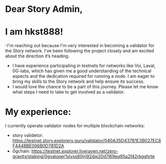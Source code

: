 
  # Dear Story Admin,

  # I am hkst888!
 -I'm reaching out because I'm very interested in becoming a validator for the Story network. I’ve been following the project closely and am excited about the direction it’s heading.
- I have experience participating in testnets for networks like Voi, Laval, 0G-labs, which has given me a good understanding of the technical aspects and the dedication required for running a node. I am eager to bring my skills to the Story network and help ensure its success. 
- I would love the chance to be a part of this journey. Please let me know what steps I need to take to get involved as a validator.

# My experience:
I currently operate validator nodes for multiple blockchain networks:
- story validetor: https://testnet.story.explorers.guru/validator/040A35D437B1E3B027EC8F4448BE096B0D781D2A
- 0gchain: https://testnet.explorer.liveraven.net/zero-gravity/staking/0gvaloper1slvss60jrj92dw20d7l69eq95a2f42rkgghrte
